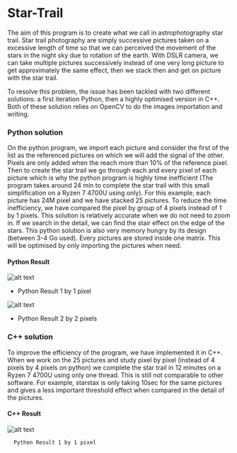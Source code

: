 # Star-Trail

The aim of this program is to create what we call in astrophotography star trail. Star trail photography are simply successive pictures taken on a excessive length of time so that we can perceived the movement of the stars in the night sky due to rotation of the earth. With DSLR camera, we can take multiple pictures successively instead of one very long picture to get approximately the same effect, then we stack then and get on picture with the star trail.

To resolve this problem, the issue has been tackled with two different solutions: a first iteration Python, then a highly optimised version in C++. Both of these solution relies on OpenCV to do the images importation and writing.

### Python solution

On the python program, we import each picture and consider the first of the list as the referenced pictures on which we will add the signal of the other. Pixels are only added when the reach more than 10% of the reference pixel. Then to create the star trail we go through each and every pixel of each picture which is why the python program is highly time inefficient (The program takes around 24 min to complete the star trail with this small simplification on a Ryzen 7 4700U using only). For this example, each picture has 24M pixel and we have stacked 25 pictures. To reduce the time inefficiency, we have compared the pixel by group of 4 pixels instead of 1 by 1 pixels. This solution is relatively accurate when we do not need to zoom in. If we search in the detail, we can find the stair effect on the edge of the stars. This python solution is also very memory hungry by its design (between 3-4 Go used). Every pictures are stored inside one matrix. This will be optimised by only importing the pictures when need.

####      Python Result

![alt text](https://github.com/Nicolas-M-Wong/Star-Trail/blob/main/Result/circum_polaire_1x1-Python.jpg?raw=true)

   - Python Result 1 by 1 pixel
      
![alt text](https://github.com/Nicolas-M-Wong/Star-Trail/blob/main/Result/circum_polaire_fast2x2-Python.jpg?raw=true)

   - Python Result 2 by 2 pixels
      
### C++ solution

To improve the efficiency of the program, we have implemented it in C++. When we work on the 25 pictures and study pixel by pixel (instead of 4 pixels by 4 pixels on python) we complete the star trail in 12 minutes on a Ryzen 7 4700U using only one thread. This is still not comparable to other software. For example, starstax is only taking 10sec for the same pictures and gives a less important threshold effect when compared in the detail of the pictures.

####      C++ Result

![alt text](https://github.com/Nicolas-M-Wong/Star-Trail/blob/main/Result/circum_polaire_1x1-C++.jpg?raw=true)

      Python Result 1 by 1 pixel
      
